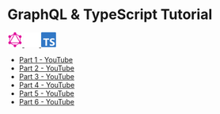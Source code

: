 # GraphQL & TypeScript Tutorial  
  
<a href="https://graphql.org/">
  <img width="30px" height="30px" src="https://raw.githubusercontent.com/willjw3/willjw3/main/icons/graphql.svg" />
</a>
<a href="https://www.prisma.io/">
  <img width="30px" height="30px" src="https://raw.githubusercontent.com/willjw3/willjw3/main/icons/prisma.svg" />
</a>
<a href="https://www.typescriptlang.org/">
  <img width="30px" height="30px" src="https://raw.githubusercontent.com/willjw3/willjw3/main/icons/typescript.svg" />
</a>

- [Part 1 - YouTube](https://youtu.be/NfqDaFN2bnA) 
- [Part 2 - YouTube](https://youtu.be/2MBYrIxYU1E) 
- [Part 3 - YouTube](https://youtu.be/YudkjAsZJk0) 
- [Part 4 - YouTube](https://youtu.be/gt2Z6zAGtc8)
- [Part 5 - YouTube](https://youtu.be/hjQ61H_7YwM)
- [Part 6 - YouTube](https://youtu.be/aqp8B_lekDE)
